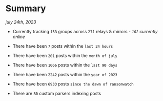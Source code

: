 
# Summary
_july 24th, 2023_

- Currently tracking `153` groups across `271` relays & mirrors - _`102` currently online_

- There have been `7` posts within the `last 24 hours`

- There have been `201` posts within the `month of july`

- There have been `1066` posts within the `last 90 days`

- There have been `2242` posts within the `year of 2023`

- There have been `6933` posts `since the dawn of ransomwatch`

- There are `80` custom parsers indexing posts
